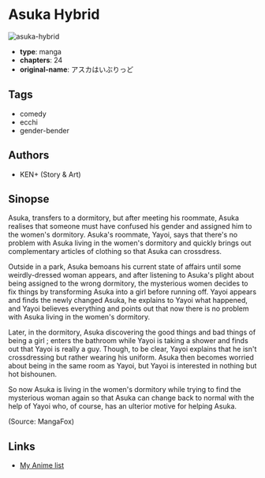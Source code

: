 # Asuka Hybrid

![asuka-hybrid](https://cdn.myanimelist.net/images/manga/1/134129.jpg)

-   **type**: manga
-   **chapters**: 24
-   **original-name**: アスカはいぶりっど

## Tags

-   comedy
-   ecchi
-   gender-bender

## Authors

-   KEN+ (Story & Art)

## Sinopse

Asuka, transfers to a dormitory, but after meeting his roommate, Asuka realises that someone must have confused his gender and assigned him to the women's dormitory. Asuka's roommate, Yayoi, says that there's no problem with Asuka living in the women's dormitory and quickly brings out complementary articles of clothing so that Asuka can crossdress.

Outside in a park, Asuka bemoans his current state of affairs until some weirdly-dressed woman appears, and after listening to Asuka's plight about being assigned to the wrong dormitory, the mysterious women decides to fix things by transforming Asuka into a girl before running off. Yayoi appears and finds the newly changed Asuka, he explains to Yayoi what happened, and Yayoi believes everything and points out that now there is no problem with Asuka living in the women's dormitory.

Later, in the dormitory, Asuka discovering the good things and bad things of being a girl ; enters the bathroom while Yayoi is taking a shower and finds out that Yayoi is really a guy. Though, to be clear, Yayoi explains that he isn't crossdressing but rather wearing his uniform. Asuka then becomes worried about being in the same room as Yayoi, but Yayoi is interested in nothing but hot bishounen.

So now Asuka is living in the women's dormitory while trying to find the mysterious woman again so that Asuka can change back to normal with the help of Yayoi who, of course, has an ulterior motive for helping Asuka.

(Source: MangaFox)

## Links

-   [My Anime list](https://myanimelist.net/manga/15943/Asuka_Hybrid)
